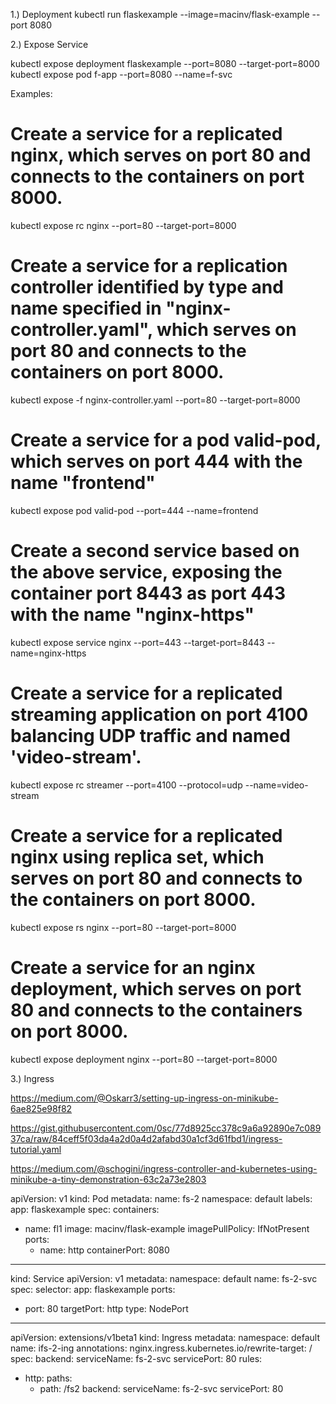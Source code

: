
1.) Deployment
kubectl run flaskexample --image=macinv/flask-example --port 8080


2.) Expose Service

kubectl expose deployment flaskexample --port=8080 --target-port=8000
kubectl expose pod f-app --port=8080 --name=f-svc

Examples:
  # Create a service for a replicated nginx, which serves on port 80 and connects to the containers on port 8000.
  kubectl expose rc nginx --port=80 --target-port=8000

  # Create a service for a replication controller identified by type and name specified in "nginx-controller.yaml", which serves on port 80 and connects to the containers on port 8000.
  kubectl expose -f nginx-controller.yaml --port=80 --target-port=8000

  # Create a service for a pod valid-pod, which serves on port 444 with the name "frontend"
  kubectl expose pod valid-pod --port=444 --name=frontend

  # Create a second service based on the above service, exposing the container port 8443 as port 443 with the name "nginx-https"
  kubectl expose service nginx --port=443 --target-port=8443 --name=nginx-https

  # Create a service for a replicated streaming application on port 4100 balancing UDP traffic and named 'video-stream'.
  kubectl expose rc streamer --port=4100 --protocol=udp --name=video-stream

  # Create a service for a replicated nginx using replica set, which serves on port 80 and connects to the containers on port 8000.
  kubectl expose rs nginx --port=80 --target-port=8000

  # Create a service for an nginx deployment, which serves on port 80 and connects to the containers on port 8000.
  kubectl expose deployment nginx --port=80 --target-port=8000
  
  
  
  3.) Ingress
  
https://medium.com/@Oskarr3/setting-up-ingress-on-minikube-6ae825e98f82
  
  https://gist.githubusercontent.com/0sc/77d8925cc378c9a6a92890e7c08937ca/raw/84ceff5f03da4a2d0a4d2afabd30a1cf3d61fbd1/ingress-tutorial.yaml
  
  
https://medium.com/@schogini/ingress-controller-and-kubernetes-using-minikube-a-tiny-demonstration-63c2a73e2803
  
  
  
  
  

  apiVersion: v1
kind: Pod
metadata:
  name: fs-2
  namespace: default
  labels:
    app: flaskexample
spec:
  containers:
  - name: fl1
    image: macinv/flask-example
    imagePullPolicy: IfNotPresent
    ports:
    - name: http
      containerPort: 8080


-----------------------------------
kind: Service
apiVersion: v1
metadata:
  namespace: default
  name: fs-2-svc
spec:
  selector:
    app: flaskexample
  ports:
  - port: 80
    targetPort: http
  type: NodePort      

------------------------------------


apiVersion: extensions/v1beta1
kind: Ingress
metadata:
  namespace: default
  name: ifs-2-ing
  annotations:
    nginx.ingress.kubernetes.io/rewrite-target: /
spec:
  backend:
    serviceName: fs-2-svc
    servicePort: 80
  rules:
  - http:
      paths:
      - path: /fs2
        backend:
          serviceName: fs-2-svc
          servicePort: 80  
  
